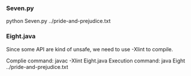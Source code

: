 ### Seven.py
python Seven.py ../pride-and-prejudice.txt

### Eight.java
Since some API are kind of unsafe, we need to use -Xlint to compile.

Complie command: javac -Xlint Eight.java
Execution command: java Eight ../pride-and-prejudice.txt